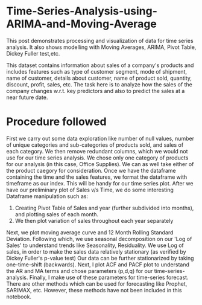 # Time-Series-Analysis-using-ARIMA-and-Moving-Average
This post demonstrates processing and visualization of data for time series analysis. It also shows modelling with Moving Averages, ARIMA, Pivot Table, Dickey Fuller test,etc.

This dataset contains information about sales of a company's products and includes features such as type of customer segment, mode of shipment, name of customer, details about customer, name of product sold, quantity, discount, profit, sales, etc.
The task here is to analyze how the sales of the company changes w.r.t. key predictors and also to predict the sales at a near future date.

# Procedure followed

First we carry out some data exploration like number of null values, number of unique categories and sub-categories of products sold, and sales of each category.
We then remove redundant columns, which we would not use for our time series analysis. We chose only one category of products for our analysis (in this case, Office Supplies). We can as well take either of the product caegory for consideration.
Once we have the dataframe containing the time and the sales features, we format the dataframe with timeframe as our index. This will be handy for our time series plot.
After we have our preliminary plot of Sales v/s Time, we do some interesting Dataframe manipulation such as:
1) Creating Pivot Table of Sales and year (further subdivided into months), and plotting sales of each month.
2) We then plot variation of sales throughout each year separately

Next, we plot moving average curve and 12 Month Rolling Standard Deviation. 
Following which, we use seasonal decomposition on our 'Log of Sales' to understand trends like Seasonality, Residuality. We use Log of sales, in order to make the sales data relatively stationary (as verified by Dickey Fuller's p-value test)
Our data can be further stationarized by taking one-time-shift (backwards). 
Next, I plot ACF and PACF plot to understand the AR and MA terms and chose parameters (p,d,q) for our time-series-analysis.
Finally, I make use of these parameters for time-series forecast. There are other methods which can be used for forecasting like Prophet, SARIMAX, etc. However, these methods have not been included in this notebook.
